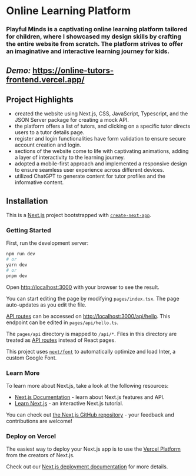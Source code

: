 # Online Learning Platform
### Playful Minds is a captivating online learning platform tailored for children, where I showcased my design skills by crafting the entire website from scratch. The platform strives to offer an imaginative and interactive learning journey for kids. 
## ***Demo:*** https://online-tutors-frontend.vercel.app/

## Project Highlights
- created the website using Next.js, CSS, JavaScript, Typescript, and the JSON Server package for creating a mock API.
- the platform offers a list of tutors, and clicking on a specific tutor directs users to a tutor details page.
- register and login functionalities have form validation to ensure secure account creation and login.
- sections of the website come to life with captivating animations, adding a layer of interactivity to the learning journey.
- adopted a mobile-first approach and implemented a responsive design to ensure seamless user experience across different devices.
- utilized ChatGPT to generate content for tutor profiles and the informative content.

## Installation

This is a [Next.js](https://nextjs.org/) project bootstrapped with [`create-next-app`](https://github.com/vercel/next.js/tree/canary/packages/create-next-app).

### Getting Started

First, run the development server:

```bash
npm run dev
# or
yarn dev
# or
pnpm dev
```

Open [http://localhost:3000](http://localhost:3000) with your browser to see the result.

You can start editing the page by modifying `pages/index.tsx`. The page auto-updates as you edit the file.

[API routes](https://nextjs.org/docs/api-routes/introduction) can be accessed on [http://localhost:3000/api/hello](http://localhost:3000/api/hello). This endpoint can be edited in `pages/api/hello.ts`.

The `pages/api` directory is mapped to `/api/*`. Files in this directory are treated as [API routes](https://nextjs.org/docs/api-routes/introduction) instead of React pages.

This project uses [`next/font`](https://nextjs.org/docs/basic-features/font-optimization) to automatically optimize and load Inter, a custom Google Font.

### Learn More

To learn more about Next.js, take a look at the following resources:

- [Next.js Documentation](https://nextjs.org/docs) - learn about Next.js features and API.
- [Learn Next.js](https://nextjs.org/learn) - an interactive Next.js tutorial.

You can check out [the Next.js GitHub repository](https://github.com/vercel/next.js/) - your feedback and contributions are welcome!

### Deploy on Vercel

The easiest way to deploy your Next.js app is to use the [Vercel Platform](https://vercel.com/new?utm_medium=default-template&filter=next.js&utm_source=create-next-app&utm_campaign=create-next-app-readme) from the creators of Next.js.

Check out our [Next.js deployment documentation](https://nextjs.org/docs/deployment) for more details.
